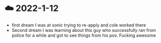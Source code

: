# ☁️ 2022-1-12

- first dream I was at sonic trying to re-apply and cole worked there
- Second dream I was learning about this guy who successfully ran from police for a while and got to see things from his pov. Fucking awesome